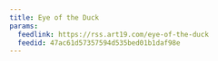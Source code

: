 ```yaml
---
title: Eye of the Duck
params:
  feedlink: https://rss.art19.com/eye-of-the-duck
  feedid: 47ac61d57357594d535bed01b1daf98e
---
```

